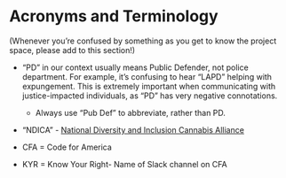 # Acronyms and Terminology

(Whenever you’re confused by something as you get to know the project space, please add to this section!)

- “PD” in our context usually means Public Defender, not police department. For example, it’s confusing to hear “LAPD” helping with expungement. This is extremely important when communicating with justice-impacted individuals, as “PD” has very negative connotations.


    - Always use “Pub Def” to abbreviate, rather than PD. 
- “NDICA” - [National Diversity and Inclusion Cannabis Alliance](http://thendica.org/)


- CFA = Code for America
- KYR = Know Your Right- Name of Slack channel on CFA


